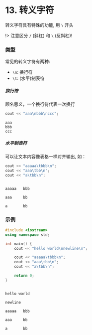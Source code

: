 # 13. 转义字符

转义字符具有特殊的功能, 用 `\` 开头

!> 注意区分 `/` (斜杠) 和 `\` (反斜杠)!

### 类型

常见的转义字符有两种:

- `\n`: 换行符
- `\t`: (水平)制表符

##### 换行符

顾名思义，一个换行符代表一次换行

```cpp
cout << "aaa\nbbb\nccc";
```

```output
aaa
bbb
ccc
```

##### 水平制表符

可以让文本内容像表格一样对齐输出, 如：

```cpp
cout << "aaaaa\tbbb\n";
cout << "aaa\tbb\n";
cout << "a\tbb\n";
```

```output

aaaaa   bbb

aaa     bb

a       bb

```

### 示例

```cpp
#include <iostream>
using namespace std;

int main() {
    cout << "hello world\nnewline\n";

    cout << "aaaaa\tbbb\n";
    cout << "aaa\tbb\n";
    cout << "a\tbb\n";

    return 0;
}
```

```output

hello world

newline

aaaaa   bbb

aaa     bb

a       bb

```
